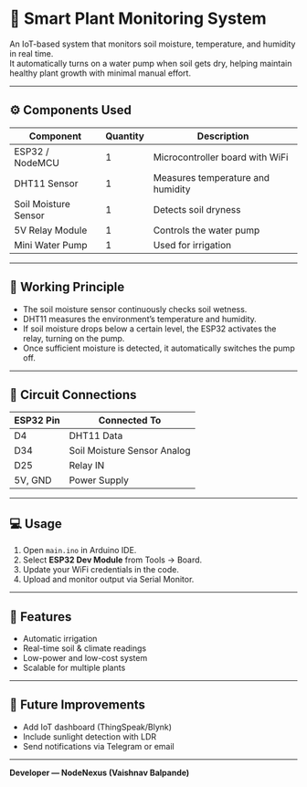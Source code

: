 # 🌱 Smart Plant Monitoring System

An IoT-based system that monitors soil moisture, temperature, and humidity in real time.  
It automatically turns on a water pump when soil gets dry, helping maintain healthy plant growth with minimal manual effort.

---

## ⚙️ Components Used
| Component | Quantity | Description |
|------------|-----------|-------------|
| ESP32 / NodeMCU | 1 | Microcontroller board with WiFi |
| DHT11 Sensor | 1 | Measures temperature and humidity |
| Soil Moisture Sensor | 1 | Detects soil dryness |
| 5V Relay Module | 1 | Controls the water pump |
| Mini Water Pump | 1 | Used for irrigation |

---

## 🧠 Working Principle
- The soil moisture sensor continuously checks soil wetness.  
- DHT11 measures the environment’s temperature and humidity.  
- If soil moisture drops below a certain level, the ESP32 activates the relay, turning on the pump.  
- Once sufficient moisture is detected, it automatically switches the pump off.

---

## 🔌 Circuit Connections
| ESP32 Pin | Connected To |
|------------|--------------|
| D4 | DHT11 Data |
| D34 | Soil Moisture Sensor Analog |
| D25 | Relay IN |
| 5V, GND | Power Supply |

---

## 💻 Usage
1. Open `main.ino` in Arduino IDE.  
2. Select **ESP32 Dev Module** from Tools → Board.  
3. Update your WiFi credentials in the code.  
4. Upload and monitor output via Serial Monitor.

---

## 🧩 Features
- Automatic irrigation  
- Real-time soil & climate readings  
- Low-power and low-cost system  
- Scalable for multiple plants

---

## 🔮 Future Improvements
- Add IoT dashboard (ThingSpeak/Blynk)  
- Include sunlight detection with LDR  
- Send notifications via Telegram or email

---

**Developer — NodeNexus (Vaishnav Balpande)**
